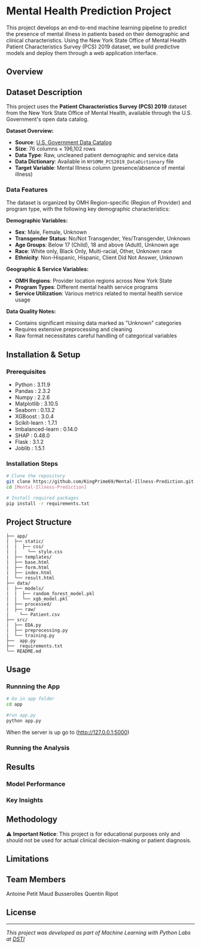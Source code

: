 # Mental Health Prediction Project

This project develops an end-to-end machine learning pipeline to predict the presence of mental illness in patients based on their demographic and clinical characteristics. 
Using the New York State Office of Mental Health Patient Characteristics Survey (PCS) 2019 dataset, we build predictive models and deploy them through a web application interface.

## Overview
<!-- Brief description of what the project doese -->

## Dataset Description

This project uses the **Patient Characteristics Survey (PCS) 2019** dataset from the New York State Office of Mental Health, available through the U.S. Government's open data catalog.

**Dataset Overview:**
- **Source**: [U.S. Government Data Catalog](https://catalog.data.gov/dataset/patient-characteristics-survey-pcs-2019)
- **Size**: 76 columns × 196,102 rows
- **Data Type**: Raw, uncleaned patient demographic and service data
- **Data Dictionary**: Available in `NYSOMH_PCS2019_DataDictionary` file
- **Target Variable**: Mental Illness column (presence/absence of mental illness)

### Data Features

The dataset is organized by OMH Region-specific (Region of Provider) and program type, with the following key demographic characteristics:

**Demographic Variables:**
- **Sex**: Male, Female, Unknown
- **Transgender Status**: No/Not Transgender, Yes/Transgender, Unknown  
- **Age Groups**: Below 17 (Child), 18 and above (Adult), Unknown age
- **Race**: White only, Black Only, Multi-racial, Other, Unknown race
- **Ethnicity**: Non-Hispanic, Hispanic, Client Did Not Answer, Unknown

**Geographic & Service Variables:**
- **OMH Regions**: Provider location regions across New York State
- **Program Types**: Different mental health service programs
- **Service Utilization**: Various metrics related to mental health service usage

**Data Quality Notes:**
- Contains significant missing data marked as "Unknown" categories
- Requires extensive preprocessing and cleaning
- Raw format necessitates careful handling of categorical variables

## Installation & Setup

### Prerequisites
<!-- Python version, required libraries -->
- Python : 3.11.9
- Pandas : 2.3.2
- Numpy : 2.2.6
- Matplotlib : 3.10.5
- Seaborn : 0.13.2
- XGBoost : 3.0.4
- Scikit-learn : 1.7.1
- Imbalanced-learn : 0.14.0
- SHAP : 0.48.0
- Flask : 3.1.2
- Joblib : 1.5.1

### Installation Steps
<!-- How to clone repo and install dependencies -->

```bash
# Clone the repository
git clone https://github.com/KingPrime69/Mental-Illness-Prediction.git
cd [Mental-Illness-Prediction]

# Install required packages
pip install -r requirements.txt
```

## Project Structure
<!-- Describe the Jupyter notebooks -->
```
├── app/
|  ├── static/
|  |  ├── css/
|  |    └── style.css
|  ├── templates/
|  ├── base.html
|  ├── form.html
|  ├── index.html
|  └── result.html
├── data/
|  ├── models/
|  |  ├── random_forest_model.pkl
|  |  └── xgb_model.pkl
|  ├── processed/
|  ├── raw/
|    └── Patient.csv
├── src/
|  ├── EDA.py
|  ├── preprocessing.py
|  └── training.py
├──  app.py
├──  requirements.txt
└── README.md
```

## Usage
<!-- How to run the script -->

### Runnning the App
```bash
# Go in app folder
cd app

#run app.py
python app.py
```
When the server is up go to (http://127.0.0.1:5000)

### Running the Analysis

## Results
<!-- Model performance metrics, key findings -->

### Model Performance
<!-- Tables or charts showing accuracy, precision -->

### Key Insights
<!-- Main discoveries from the analysis -->

## Methodology
<!-- Brief explanation of algorithms used and approach -->

⚠️ **Important Notice**: This project is for educational purposes only and should not be used for actual clinical decision-making or patient diagnosis.

## Limitations
<!-- Discuss data limitations, model biases, generalizability issues -->


## Team Members
Antoine Petit
Maud Busserolles
Quentin Ripot

## License
<!-- Specify the license -->

---
*This project was developed as part of Machine Learning with Python Labs at [DSTI](https://dsti.school/fr)*
